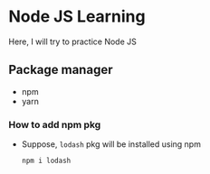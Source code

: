 # Node JS Learning

Here, I will try to practice Node JS

## Package manager

- npm
- yarn

### How to add npm pkg

- Suppose, `lodash` pkg will be installed using npm
  ```bash
  npm i lodash
  ```